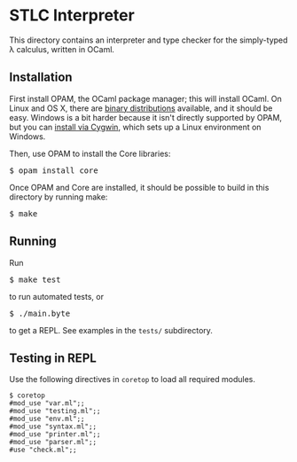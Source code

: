 # STLC Interpreter

This directory contains an interpreter and type checker for the
simply-typed λ calculus, written in OCaml.

## Installation

First install OPAM, the OCaml package manager; this will install OCaml.
On Linux and OS X, there are [binary distributions][OPAM] available, and
it should be easy. Windows is a bit harder because it isn't directly
supported by OPAM, but you can [install via Cygwin][OPAM-Cygwin], which
sets up a Linux environment on Windows.

Then, use OPAM to install the Core libraries:

<pre>
$ opam install core
</pre>

Once OPAM and Core are installed, it should be possible to build in this
directory by running make:

<pre>
$ make
</pre>

## Running

Run

<pre>
$ make test
</pre>

to run automated tests, or

<pre>
$ ./main.byte
</pre>

to get a REPL. See examples in the `tests/` subdirectory.

## Testing in REPL

Use the following directives in `coretop` to load all required modules.

```
$ coretop
#mod_use "var.ml";;
#mod_use "testing.ml";;
#mod_use "env.ml";;
#mod_use "syntax.ml";;
#mod_use "printer.ml";;
#mod_use "parser.ml";;
#use "check.ml";;
```

[OPAM]: https://opam.ocaml.org/doc/Install.html

[OPAM-Cygwin]: https://fdopen.github.io/opam-repository-mingw/installation/
